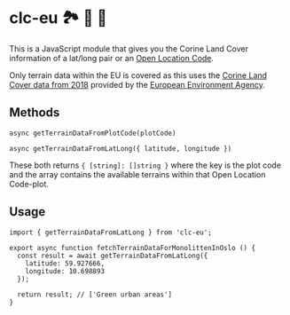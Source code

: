 # clc-eu 🏞 🌅 🌄

This is a JavaScript module that gives you the Corine Land Cover information of a lat/long pair or an [Open Location Code](https://github.com/google/open-location-code).

Only terrain data within the EU is covered as this uses the [Corine Land Cover data from 2018](http://copernicus.discomap.eea.europa.eu/arcgis/rest/services/Corine/CLC2018_WM/MapServer) provided by the [European Environment Agency](https://www.eea.europa.eu/).

## Methods

```
async getTerrainDataFromPlotCode(plotCode)
```

```
async getTerrainDataFromLatLong({ latitude, longitude })
```

These both returns `{ [string]: []string }` where the key is the plot code and the array contains the available terrains within that Open Location Code-plot.

## Usage

```
import { getTerrainDataFromLatLong } from 'clc-eu';

export async function fetchTerrainDataForMonolittenInOslo () {
  const result = await getTerrainDataFromLatLong({
    latitude: 59.927666,
    longitude: 10.698893
  });

  return result; // ['Green urban areas']
}
```
